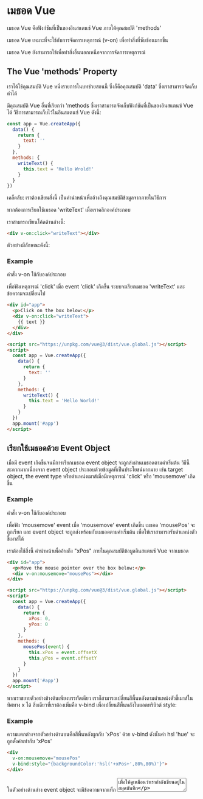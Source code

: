 # เมธอด Vue

เมธอด Vue คือฟังก์ชันที่เป็นของอินสแตนซ์ Vue ภายใต้คุณสมบัติ 'methods'

เมธอด Vue เหมาะที่จะใช้กับการจัดการเหตุการณ์ (v-on) เพื่อทำสิ่งที่ซับซ้อนมากขึ้น

เมธอด Vue ยังสามารถใช้เพื่อทำสิ่งอื่นนอกเหนือจากการจัดการเหตุการณ์



## The Vue 'methods' Property

เราได้ใช้คุณสมบัติ Vue หนึ่งรายการในบทช่วยสอนนี้ ซึ่งก็คือคุณสมบัติ 'data' ซึ่งเราสามารถจัดเก็บค่าได้

มีคุณสมบัติ Vue อื่นที่เรียกว่า 'methods ซึ่งเราสามารถจัดเก็บฟังก์ชันที่เป็นของอินสแตนซ์ Vue ได้ วิธีการสามารถเก็บไว้ในอินสแตนซ์ Vue ดังนี้:

```javascript
const app = Vue.createApp({
  data() {
    return {
      text: ''
    }
  },
  methods: {
    writeText() {
      this.text = 'Hello Wrold!'
    }
  }
})
```

เคล็ดลับ: เราต้องเขียนสิ่งนี้ เป็นคำนำหน้าเพื่ออ้างถึงคุณสมบัติข้อมูลจากภายในวิธีการ



หากต้องการเรียกใช้เมธอด 'writeText' เมื่อเราคลิกองค์ประกอบ <div> เราสามารถเขียนโค้ดด้านล่างนี้:

```html
<div v-on:click="writeText"></div>
```

ตัวอย่างมีลักษณะดังนี้:

### Example

คำสั่ง v-on ใช้กับองค์ประกอบ <div> เพื่อฟังเหตุการณ์ 'click' เมื่อ event  'click' เกิดขึ้น ระบบจะเรียกเมธอด 'writeText' และข้อความจะเปลี่ยนไป

```html
<div id="app">
  <p>Click on the box below:</p>
  <div v-on:click="writeText">
    {{ text }}
  </div>
</div>

<script src="https://unpkg.com/vue@3/dist/vue.global.js"></script>
<script>
  const app = Vue.createApp({
    data() {
      return {
        text: ''
      }
    },
    methods: {
      writeText() {
        this.text = 'Hello World!'
      }
    }
  })
  app.mount('#app')
</script>
```



## เรียกใช้เมธอดด้วย Event Object

เมื่อมี event เกิดขึ้นจนมีการเรียกเมธอด event object จะถูกส่งผ่านเมธอดตามค่าเริ่มต้น วิธีนี้สะดวกมากเนื่องจาก event object ประกอบด้วยข้อมูลที่เป็นประโยชน์มากมาย เช่น target object, the event type หรือตำแหน่งเมาส์เมื่อมีเหตุการณ์ 'click' หรือ 'mousemove' เกิดขึ้น

### Example

คำสั่ง v-on ใช้กับองค์ประกอบ <div> เพื่อฟัง 'mousemove' event เมื่อ 'mousemove' event เกิดขึ้น เมธอด 'mousePos' จะถูกเรียก และ event object จะถูกส่งพร้อมกับเมธอดตามค่าเริ่มต้น เพื่อให้เราสามารถรับตำแหน่งตัวชี้เมาส์ได้

เราต้องใช้สิ่งนี้ คำนำหน้าเพื่ออ้างถึง "xPos" ภายในคุณสมบัติข้อมูลอินสแตนซ์ Vue จากเมธอด

```html
<div id="app">
  <p>Move the mouse pointer over the box below:</p>
  <div v-on:mousemove="mousePos"></div>
</div>

<script src="https://unpkg.com/vue@3/dist/vue.global.js"></script>
<script>
  const app = Vue.createApp({
    data() {
      return {
        xPos: 0,
        yPos: 0
      }
    },
    methods: {
      mousePos(event) {
        this.xPos = event.offsetX
        this.yPos = event.offsetY
      }
    }
  })
  app.mount('#app')
</script>
```

หากเราขยายตัวอย่างข้างต้นเพียงบรรทัดเดียว เราก็สามารถเปลี่ยนสีพื้นหลังตามตำแหน่งตัวชี้เมาส์ในทิศทาง x ได้ สิ่งเดียวที่เราต้องเพิ่มคือ v-bind เพื่อเปลี่ยนสีพื้นหลังในแอตทริบิวต์ style:

### Example

ความแตกต่างจากตัวอย่างด้านบนคือสีพื้นหลังผูกกับ 'xPos' ด้วย v-bind ดังนั้นค่า hsl 'hue' จะถูกตั้งค่าเท่ากับ 'xPos'

```html
<div
  v-on:mousemove="mousePos"
  v-bind:style="{backgroundColor:'hsl('+xPos+',80%,80%)'}">
</div>
```

ในตัวอย่างด้านล่าง event object จะมีข้อความจากแท็ก <textarea> เพื่อให้ดูเหมือนว่าเรากำลังเขียนอยู่ในสมุดบันทึก

### Example

คำสั่ง v-on ใช้กับแท็ก <textarea> เพื่อฟัง 'input' event ซึ่งเกิดขึ้นเมื่อใดก็ตามที่มีการเปลี่ยนแปลงในข้อความภายในองค์ประกอบ textarea

เมื่อ 'input' event เกิดขึ้น ระบบจะเรียกเมธอด 'writeText' และ event object จะถูกส่งด้วยวิธีดังกล่าวตามค่าเริ่มต้น เพื่อให้เรารับข้อความจากแท็ก <textarea> ได้ คุณสมบัติ 'text' ในอินสแตนซ์ Vue ได้รับการอัพเดตโดยเมธอด 'writeText' ส่วน span element ได้รับการตั้งค่าให้แสดงค่า 'text' ด้วยไวยากรณ์เครื่องหมายปีกกาคู่ และสิ่งนี้ได้รับการอัปเดตโดยอัตโนมัติโดย Vue

```html
<div id="app">
  <textarea v-on:input="writeText" placeholder="Start writing.."></textarea>
  <span>{{ text }}</span>
</div>

<script src="https://unpkg.com/vue@3/dist/vue.global.js"></script>
<script>
  const app = Vue.createApp({
    data() {
      return {
        text: ''
      }
    },
    methods: {
      writeText(event) {
        this.text = event.target.value
      }
    }
  })
  app.mount('#app')
</script>
```



## Passing Arguments

บางครั้งเราต้องการส่งผ่านข้อโต้แย้งด้วยเมธอดเมื่อมีเหตุการณ์เกิดขึ้น

สมมติว่าคุณทำงานเป็นเจ้าหน้าที่พิทักษ์ป่า และต้องการนับจำนวนการพบเห็นกวางมูส บางครั้งอาจเห็นกวางมูสหนึ่งหรือสองตัว บางครั้งอาจเห็นกวางมูสมากกว่า 10 ตัวในหนึ่งวัน เราเพิ่มปุ่มเพื่อนับการพบเห็น '+1' และ '+5' และปุ่ม '-1' ในกรณีที่เรานับมากเกินไป

ในกรณีนี้ เราสามารถใช้เมธอดเดียวกันสำหรับปุ่มทั้งสามปุ่ม และเพียงเรียกเมธอดที่มีตัวเลขต่างกันเป็นอาร์กิวเมนต์จากปุ่มที่ต่างกัน นี่คือวิธีที่เราสามารถเรียกเมธอดที่มีอาร์กิวเมนต์ได้:

```html
<button v-on:click="addMoose(5)">+5</button>
```

และนี่คือวิธีการ 'addMoose' มีลักษณะดังนี้:

```javascript
methods: {
  addMoose(number) {
    this.count = this.count + number
  }
}
```

มาดูกันว่าการส่งผ่านอาร์กิวเมนต์ด้วย method ทำงานอย่างไรในตัวอย่างเต็ม

### Example

```html
<div id="app">
  <img src="img_moose.jpg">
  <p>{{ "Moose count: " + count }}</p>
  <button v-on:click="addMoose(+1)">+1</button>
  <button v-on:click="addMoose(+5)">+5</button>
  <button v-on:click="addMoose(-1)">-1</button>
</div>

<script src="https://unpkg.com/vue@3/dist/vue.global.js"></script>
<script>
  const app = Vue.createApp({
    data() {
      return {
        count: 0
      }
    },
    methods: {
      addMoose(number) {
        this.count+=number
      }
    }
  })
 app.mount('#app')
</script>
```



## Passing both an Argument and The Event Object

หากเราต้องการส่งผ่านทั้ง event object และอาร์กิวเมนต์อื่น จะมีชื่อที่สงวนไว้ '$event' เราสามารถใช้ตำแหน่งที่เรียกใช้เมธอดได้ เช่นนี้

```html
<button v-on:click="addAnimal($event, 5)">+5</button>
```

และนี่คือลักษณะวิธีการในอินสแตนซ์ Vue:

```javascript
methods: {
  addAnimal(e, number) {
    if(e.target.parentElement.id==="tigers"){
      this.tigers = this.tigers + number
    }
  }
}
```

ตอนนี้ให้เราดูตัวอย่างเพื่อดูว่าจะส่งผ่านทั้ง event object และอาร์กิวเมนต์อื่นด้วยวิธีการได้อย่างไร

### Example

ในตัวอย่างนี้วิธีการของเราจะรับทั้ง event object และ text

```html
<div id="app">
  <img
    src="img_tiger.jpg"
    id="tiger"
    v-on:click="myMethod($event,'Hello')">
  <p>"{{ msgAndId }}"</p>
</div>

<script src="https://unpkg.com/vue@3/dist/vue.global.js"></script>
<script>
  const app = Vue.createApp({
    data() {
      return {
        msgAndId: ''
      }
    },
    methods: {
      myMethod(e,msg) {
        this.msgAndId = msg + ', '
        this.msgAndId += e.target.id
      }
    }
  })
 app.mount('#app')
</script>
```



## ตัวอย่างขนาดใหญ่

ในตัวอย่างนี้ เราเห็นว่าเป็นไปได้ที่จะใช้เพียง method เดียวในการนับสัตว์สามตัวที่แตกต่างกันโดยเพิ่มทีละสามตัวสำหรับสัตว์แต่ละตัว เราบรรลุสิ่งนี้ได้โดยส่งทั้ง event object และ increment number:

### Example

ทั้งขนาดที่เพิ่มขึ้นและ event object จะถูกส่งผ่านเป็นอาร์กิวเมนต์ด้วย method เมื่อมีการคลิกปุ่ม คำสงวน '$event' ใช้เพื่อส่งผ่าน event object พร้อมวิธีบอกสัตว์ที่จะนับ

```html
<div id="app">
  <div id="tigers">
    <img src="img_tiger.jpg">
    <button v-on:click="addAnimal($event,1)">+1</button>
    <button v-on:click="addAnimal($event,5)">+5</button>
    <button v-on:click="addAnimal($event,1)">-1</button>
  </div>
  <div id="moose">
    <img src="img_moose.jpg">
    <button v-on:click="addAnimal($event,1)">+1</button>
    <button v-on:click="addAnimal($event,5)">+5</button>
    <button v-on:click="addAnimal($event,1)">-1</button>
  </div>
  <div id="kangaroos">
    <img src="img_kangaroo.jpg">
    <button v-on:click="addAnimal($event,1)">+1</button>
    <button v-on:click="addAnimal($event,5)">+5</button>
    <button v-on:click="addAnimal($event,1)">-1</button>
  </div>
  <ul>
    <li>Tigers: {{ tigers }} </li>
    <li>Moose: {{ moose }} </li>
    <li>Kangaroos: {{ kangaroos }} </li>
  </ul>
</div>

<script src="https://unpkg.com/vue@3/dist/vue.global.js"></script>
<script>
  const app = Vue.createApp({
    data() {
      return {
        tigers: 0,
        moose: 0,
        kangaroos: 0
      }
    },
    methods: {
      addAnimal(e,number) {
        if(e.target.parentElement.id==="tigers") {
          this.tigers+=number
        }
        else if(e.target.parentElement.id==="moose") {
          this.moose+=number
        }
        else {
          this.kangaroos+=number
        }
      }
    }
  })
 app.mount('#app')
</script>
```

